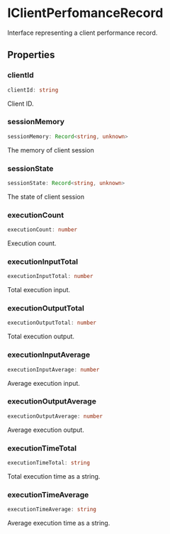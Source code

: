 # IClientPerfomanceRecord

Interface representing a client performance record.

## Properties

### clientId

```ts
clientId: string
```

Client ID.

### sessionMemory

```ts
sessionMemory: Record<string, unknown>
```

The memory of client session

### sessionState

```ts
sessionState: Record<string, unknown>
```

The state of client session

### executionCount

```ts
executionCount: number
```

Execution count.

### executionInputTotal

```ts
executionInputTotal: number
```

Total execution input.

### executionOutputTotal

```ts
executionOutputTotal: number
```

Total execution output.

### executionInputAverage

```ts
executionInputAverage: number
```

Average execution input.

### executionOutputAverage

```ts
executionOutputAverage: number
```

Average execution output.

### executionTimeTotal

```ts
executionTimeTotal: string
```

Total execution time as a string.

### executionTimeAverage

```ts
executionTimeAverage: string
```

Average execution time as a string.
